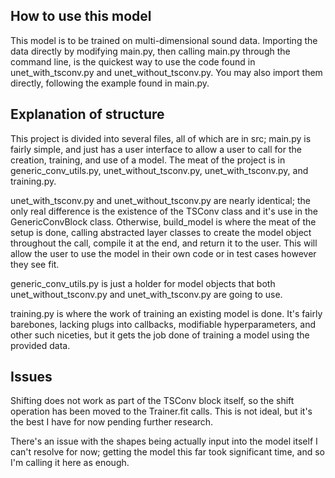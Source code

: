 ## How to use this model

This model is to be trained on multi-dimensional sound data. Importing the data directly by modifying main.py, then calling main.py through the command line, is the quickest way to use the code found in unet_with_tsconv.py and unet_without_tsconv.py. You may also import them directly, following the example found in main.py.

## Explanation of structure
This project is divided into several files, all of which are in src; main.py is fairly simple, and just has a user interface to allow a user to call for the creation, training, and use of a model. The meat of the project is in generic_conv_utils.py, unet_without_tsconv.py, unet_with_tsconv.py, and training.py.

unet_with_tsconv.py and unet_without_tsconv.py are nearly identical; the only real difference is the existence of the TSConv class and it's use in the GenericConvBlock class.  Otherwise, build_model is where the meat of the setup is done, calling abstracted layer classes to create the model object throughout the call, compile it at the end, and return it to the user.  This will allow the user to use the model in their own code or in test cases however they see fit.

generic_conv_utils.py is just a holder for model objects that both unet_without_tsconv.py and unet_with_tsconv.py are going to use.

training.py is where the work of training an existing model is done. It's fairly barebones, lacking plugs into callbacks, modifiable hyperparameters, and other such niceties, but it gets the job done of training a model using the provided data.

## Issues

Shifting does not work as part of the TSConv block itself, so the shift operation has been moved to the Trainer.fit calls. This is not ideal, but it's the best I have for now pending further research.

There's an issue with the shapes being actually input into the model itself I can't resolve for now; getting the model this far took significant time, and so I'm calling it here as enough.
